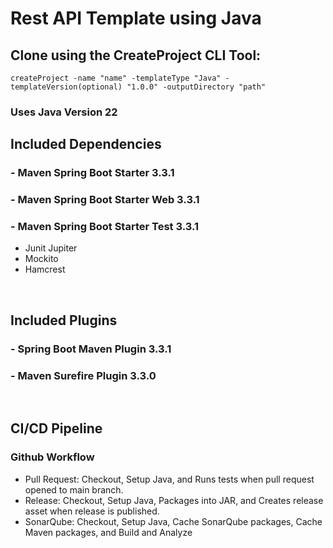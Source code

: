# Rest API Template using Java

## Clone using the CreateProject CLI Tool:
```
createProject -name "name" -templateType "Java" -templateVersion(optional) "1.0.0" -outputDirectory "path"
```


### Uses Java Version 22

## Included Dependencies
### - Maven Spring Boot Starter 3.3.1
### - Maven Spring Boot Starter Web 3.3.1
### - Maven Spring Boot Starter Test 3.3.1
- Junit Jupiter
- Mockito
- Hamcrest

<br/>

## Included Plugins
### - Spring Boot Maven Plugin 3.3.1
### - Maven Surefire Plugin 3.3.0

<br/>

## CI/CD Pipeline
### Github Workflow
 - Pull Request: Checkout, Setup Java, and Runs tests when pull request opened to main branch.
 - Release: Checkout, Setup Java, Packages into JAR, and Creates release asset when release is published.
 - SonarQube: Checkout, Setup Java, Cache SonarQube packages, Cache Maven packages, and Build and Analyze

